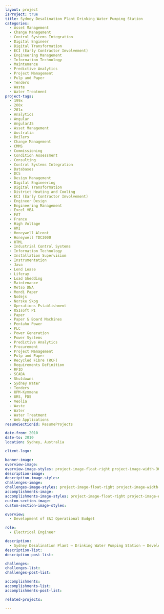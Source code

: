 ```yaml
---
layout: project
isProject: true
title: Sydney Desalination Plant Drinking Water Pumping Station
categories:
  - Asset Management
  - Change Management
  - Control Systems Integration
  - Digital Engineer
  - Digital Transformation
  - ECI (Early Contractor Involvement)
  - Engineering Management
  - Information Technology
  - Maintenance
  - Predictive Analytics
  - Project Management
  - Pulp and Paper
  - Tenders
  - Waste
  - Water Treatment
project-tags:
  - 199x
  - 200x
  - 201x
  - Analytics
  - Angular
  - AngularJS
  - Asset Management
  - Australia
  - Boilers
  - Change Management
  - CMMS
  - Commissioning
  - Condition Assessment
  - Consulting
  - Control Systems Integration
  - Databases
  - DCS
  - Design Management
  - Digital Engineering
  - Digital Transformation
  - District Heating and Cooling
  - ECI (Early Contractor Involvement)
  - Engineer Design
  - Engineering Management
  - Excel VBA
  - FAT
  - France
  - High Voltage
  - HMI
  - Honeywell Alcont
  - Honeywell TDC3000
  - HTML
  - Industrial Control Systems
  - Information Technology
  - Installation Supervision
  - Instrumentation
  - Java
  - Lend Lease
  - Liferay
  - Load Shedding
  - Maintenance
  - Metso DNA
  - Mondi Paper
  - Nodejs
  - Norske Skog
  - Operations Establishment
  - OSIsoft PI
  - Paper
  - Paper & Board Machines
  - Pentaho Power
  - PLC
  - Power Generation
  - Power Systems
  - Predictive Analytics
  - Procurement
  - Project Management
  - Pulp and Paper
  - Recycled Fibre (RCF)
  - Requirements Definition
  - RFID
  - SCADA
  - Shutdowns
  - Sydney Water
  - Tenders
  - UPM-Kymmene
  - URS, FDS
  - Veolia
  - Waste
  - Water
  - Water Treatment
  - Web Applications
resumeSectionId: ResumeProjects

date-from: 2010
date-to: 2010
location: Sydney, Australia

client-logo:

banner-image:
overview-image:
overview-image-styles: project-image-float-right project-image-width-30
description-image:
description-image-styles:
challenges-image:
challenges-image-styles: project-image-float-right project-image-width-40
accomplishments-image:
accomplishments-image-styles: project-image-float-right project-image-width-40
custom-section-image:
custom-section-image-styles:

overview:
  - Development of E&I Operational Budget

role:
  - Electrical Engineer

description:
  - Sydney Desalination Plant – Drinking Water Pumping Station – Development of E&I Operational Budget
description-list:
description-post-list:

challenges:
challenges-list:    
challenges-post-list:    

accomplishments:
accomplishments-list:    
accomplishments-post-list:    

related-projects:

---
```

